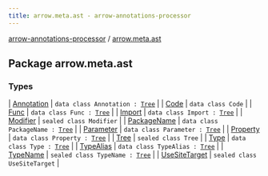 ```yaml
---
title: arrow.meta.ast - arrow-annotations-processor
---
```


[arrow-annotations-processor](../index.html) / [arrow.meta.ast](./index.html)

## Package arrow.meta.ast

### Types

| [Annotation](-annotation/index.html) | `data class Annotation : `[`Tree`](-tree.html) |
| [Code](-code/index.html) | `data class Code` |
| [Func](-func/index.html) | `data class Func : `[`Tree`](-tree.html) |
| [Import](-import/index.html) | `data class Import : `[`Tree`](-tree.html) |
| [Modifier](-modifier/index.html) | `sealed class Modifier` |
| [PackageName](-package-name/index.html) | `data class PackageName : `[`Tree`](-tree.html) |
| [Parameter](-parameter/index.html) | `data class Parameter : `[`Tree`](-tree.html) |
| [Property](-property/index.html) | `data class Property : `[`Tree`](-tree.html) |
| [Tree](-tree.html) | `sealed class Tree` |
| [Type](-type/index.html) | `data class Type : `[`Tree`](-tree.html) |
| [TypeAlias](-type-alias/index.html) | `data class TypeAlias : `[`Tree`](-tree.html) |
| [TypeName](-type-name/index.html) | `sealed class TypeName : `[`Tree`](-tree.html) |
| [UseSiteTarget](-use-site-target/index.html) | `sealed class UseSiteTarget` |

